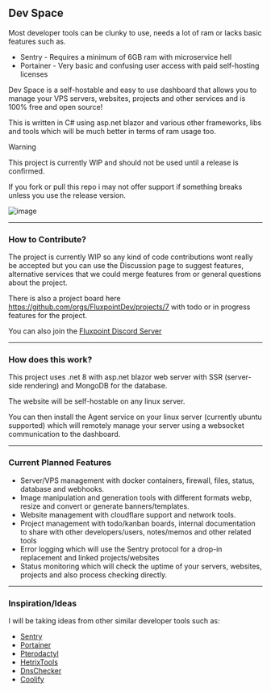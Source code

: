 ## Dev Space
Most developer tools can be clunky to use, needs a lot of ram or lacks basic features such as.
- Sentry - Requires a minimum of 6GB ram with microservice hell
- Portainer - Very basic and confusing user access with paid self-hosting licenses

Dev Space is a self-hostable and easy to use dashboard that allows you to manage your VPS servers, websites, projects and other services and is 100% free and open source!

This is written in C# using asp.net blazor and various other frameworks, libs and tools which will be much better in terms of ram usage too.

> [!WARNING]  
> This project is currently WIP and should not be used until a release is confirmed.
> 
> If you fork or pull this repo i may not offer support if something breaks unless you use the release version.

![image](https://github.com/user-attachments/assets/37493e01-4cf0-4add-a6f8-2429bf66fb71)


---

### How to Contribute?
The project is currently WIP so any kind of code contributions wont really be accepted but you can use the Discussion page to suggest features, alternative services that we could merge features from or general questions about the project.

There is also a project board here https://github.com/orgs/FluxpointDev/projects/7 with todo or in progress features for the project.

You can also join the [Fluxpoint Discord Server](https://discord.gg/fluxpoint.dev)

---

### How does this work?
This project uses .net 8 with asp.net blazor web server with SSR (server-side rendering) and MongoDB for the database.

The website will be self-hostable on any linux server.

You can then install the Agent service on your linux server (currently ubuntu supported) which will remotely manage your server using a websocket communication to the dashboard.

---

### Current Planned Features
- Server/VPS management with docker containers, firewall, files, status, database and webhooks.
- Image manipulation and generation tools with different formats webp, resize and convert or generate banners/templates. 
- Website management with cloudflare support and network tools.
- Project management with todo/kanban boards, internal documentation to share with other developers/users, notes/memos and other related tools
- Error logging which will use the Sentry protocol for a drop-in replacement and linked projects/websites
- Status monitoring which will check the uptime of your servers, websites, projects and also process checking directly.

---

### Inspiration/Ideas
I will be taking ideas from other similar developer tools such as:
- [Sentry](https://sentry.io/welcome/)
- [Portainer](https://www.portainer.io/)
- [Pterodactyl](https://pterodactyl.io)
- [HetrixTools](https://hetrixtools.com)
- [DnsChecker](https://dnschecker.org)
- [Coolify](https://coolify.io)
